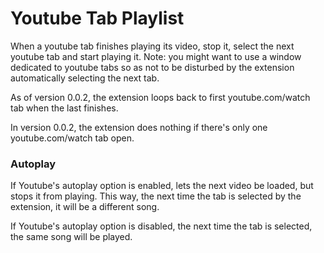 # Youtube Tab Playlist

When a youtube tab finishes playing its video, stop it, select the next youtube tab and start playing it. Note: you might want to use a window dedicated to youtube tabs so as not to be disturbed by the extension automatically selecting the next tab.

As of version 0.0.2, the extension loops back to first youtube.com/watch tab when the last finishes.

In version 0.0.2, the extension does nothing if there's only one youtube.com/watch tab open.

### Autoplay

If Youtube's autoplay option is enabled, lets the next video be loaded, but stops it from playing. This way, the next time the tab is selected by the extension, it will be a different song.

If Youtube's autoplay option is disabled, the next time the tab is selected, the same song will be played.
